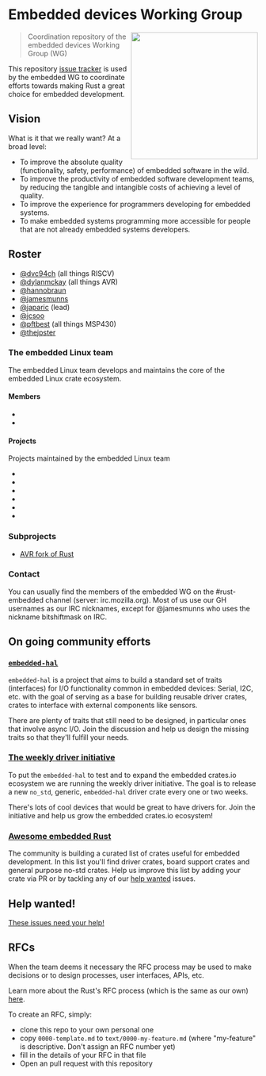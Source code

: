 # Embedded devices Working Group

[<img src="https://rawgit.com/rust-lang-nursery/embedded-wg/master/assets/logo/ewg-logo-blue-white-on-transparent-256x256.png" align="right" width="256">](https://github.com/rust-lang-nursery/embedded-wg)

> Coordination repository of the embedded devices Working Group (WG)

This repository [issue tracker] is used by the embedded WG to coordinate efforts towards making Rust
a great choice for embedded development.

[issue tracker]: https://github.com/rust-lang-nursery/embedded-wg/issues

## Vision

What is it that we really want? At a broad level:

- To improve the absolute quality (functionality, safety, performance) of embedded software in the
  wild.
- To improve the productivity of embedded software development teams, by reducing the tangible and
  intangible costs of achieving a level of quality.
- To improve the experience for programmers developing for embedded systems.
- To make embedded systems programming more accessible for people that are not already embedded
  systems developers.

## Roster

- [@dvc94ch][] (all things RISCV)
- [@dylanmckay][] (all things AVR)
- [@hannobraun]
- [@jamesmunns]
- [@japaric][] (lead)
- [@jcsoo]
- [@pftbest][] (all things MSP430)
- [@thejpster]

[@dvc94ch]: https://github.com/dvc94ch
[@dylanmckay]: https://github.com/dylanmckay
[@hannobraun]: https://github.com/hannobraun
[@jamesmunns]: https://github.com/jamesmunns
[@japaric]: https://github.com/japaric
[@jcsoo]: https://github.com/jcsoo
[@pftbest]: https://github.com/pftbest
[@thejpster]: https://github.com/thejpster

### The embedded Linux team

The embedded Linux team develops and maintains the core of the embedded Linux crate ecosystem.

#### Members

- [@nastevens]: https://github.com/nastevens
- [@posborne]: https://github.com/posborne

#### Projects

Projects maintained by the embedded Linux team

- [`gpio-utils`]: https://github.com/rust-embedded/gpio-utils
- [`i2cdev`]: https://github.com/rust-embedded/rust-i2cdev
- [`linux-embedded-hal`]: https://github.com/japaric/linux-embedded-hal
- [`spidev`]:https://github.com/rust-embedded/rust-spidev
- [`sysfs-gpio`]: https://github.com/rust-embedded/rust-sysfs-gpio
- [`sysfs-pwm`]: https://github.com/rust-embedded/rust-sysfs-pwm

### Subprojects

* [AVR fork of Rust](https://github.com/avr-rust/)

### Contact

You can usually find the members of the embedded WG on the #rust-embedded channel (server:
irc.mozilla.org). Most of us use our GH usernames as our IRC nicknames, except for @jamesmunns who
uses the nickname bitshiftmask on IRC.

## On going community efforts

### [`embedded-hal`]

[`embedded-hal`]: https://github.com/japaric/embedded-hal

`embedded-hal` is a project that aims to build a standard set of traits (interfaces) for I/O
functionality common in embedded devices: Serial, I2C, etc. with the goal of serving as a base for
building reusable driver crates, crates to interface with external components like sensors.

There are plenty of traits that still need to be designed, in particular ones that involve async
I/O. Join the discussion and help us design the missing traits so that they'll fulfill your needs.

### [The weekly driver initiative][wd]

To put the `embedded-hal` to test and to expand the embedded crates.io ecosystem we are running the
weekly driver initiative. The goal is to release a new `no_std`, generic, `embedded-hal` driver
crate every one or two weeks.

There's lots of cool devices that would be great to have drivers for. Join the initiative and help
us grow the embedded crates.io ecosystem!

[wd]: https://github.com/rust-lang-nursery/embedded-wg/issues/39

### [Awesome embedded Rust](https://github.com/rust-embedded/awesome-embedded-rust)

The community is building a curated list of crates useful for embedded development. In this list
you'll find driver crates, board support crates and general purpose no-std crates. Help us improve
this list by adding your crate via PR or by tackling any of our [help wanted][aer-hw] issues.

[aer-hw]: https://github.com/rust-embedded/awesome-embedded-rust/issues?q=is%3Aissue+is%3Aopen+label%3A%22help+wanted%22

## Help wanted!

[These issues need your help!][hw]

[hw]: https://github.com/rust-lang-nursery/embedded-wg/issues?q=is%3Aissue+is%3Aopen+label%3Ahelp-wanted

## RFCs

When the team deems it necessary the RFC process may be used to make decisions or to design
processes, user interfaces, APIs, etc.

Learn more about the Rust's RFC process (which is the same as our own) [here][rust-rfc].

[rust-rfc]: https://rust-lang.github.io/rfcs/

To create an RFC, simply:
- clone this repo to your own personal one
- copy `0000-template.md` to `text/0000-my-feature.md` (where "my-feature" is
  descriptive. Don't assign an RFC number yet)
- fill in the details of your RFC in that file
- Open an pull request with this repository
